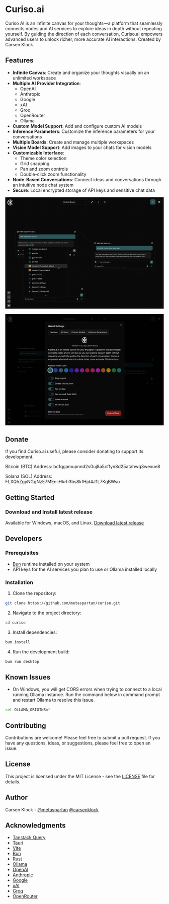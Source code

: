 # Curiso.ai

Curiso AI is an infinite canvas for your thoughts—a platform that seamlessly connects nodes and AI services to explore ideas in depth without repeating yourself. By guiding the direction of each conversation, Curiso.ai empowers advanced users to unlock richer, more accurate AI interactions. Created by Carsen Klock.

## Features

- **Infinite Canvas**: Create and organize your thoughts visually on an unlimited workspace
- **Multiple AI Provider Integration**:
  - OpenAI
  - Anthropic
  - Google
  - xAI
  - Groq
  - OpenRouter
  - Ollama
- **Custom Model Support**: Add and configure custom AI models
- **Inference Parameters**: Customize the inference parameters for your conversations
- **Multiple Boards**: Create and manage multiple workspaces
- **Vision Model Support**: Add images to your chats for vision models
- **Customizable Interface**:
  - Theme color selection
  - Grid snapping
  - Pan and zoom controls
  - Double-click zoom functionality
- **Node-Based Conversations**: Connect ideas and conversations through an intuitive node chat system
- **Secure**: Local encrypted storage of API keys and sensitive chat data

![screenshot](screenshot.png)

![screenshot2](screenshot2.png)

## Donate

If you find Curiso.ai useful, please consider donating to support its development.

Bitcoin (BTC) Address: bc1qgamupnnd2v0uj8a5cffyn8d25atahwq3wexue8

Solana (SOL) Address: FLXQhZgyNGgNzE7MEniiHkrh3bs8kfHjd4J1L7KgBWso

## Getting Started

### Download and Install latest release

Available for Windows, macOS, and Linux.
[Download latest release](https://github.com/metaspartan/curiso/releases/latest)

## Developers

### Prerequisites

- [Bun](https://bun.sh/) runtime installed on your system
- API keys for the AI services you plan to use or Ollama installed locally

### Installation

1. Clone the repository:

```bash
git clone https://github.com/metaspartan/curiso.git
```

2. Navigate to the project directory:

```bash
cd curiso
```

3. Install dependencies:

```bash
bun install
```

4. Run the development build:

```bash
bun run desktop
```

## Known Issues

- On Windows, you will get CORS errors when trying to connect to a local running Ollama instance. Run the command below in command prompt and restart Ollama to resolve this issue.

```bash
set OLLAMA_ORIGINS=*
```

## Contributing

Contributions are welcome! Please feel free to submit a pull request. If you have any questions, ideas, or suggestions, please feel free to open an issue.

## License

This project is licensed under the MIT License - see the [LICENSE](LICENSE) file for details.

## Author

Carsen Klock - [@metaspartan](https://github.com/metaspartan) [@carsenklock](https://x.com/carsenklock)

## Acknowledgments

- [Tanstack Query](https://tanstack.com/)
- [Tauri](https://tauri.app/)
- [Vite](https://vitejs.dev/)
- [Bun](https://bun.sh/)
- [Rust](https://www.rust-lang.org/)
- [Ollama](https://ollama.ai/)
- [OpenAI](https://openai.com/)
- [Anthropic](https://www.anthropic.com/)
- [Google](https://www.google.com/)
- [xAI](https://x.com/)
- [Groq](https://www.groq.com/)
- [OpenRouter](https://openrouter.ai/)
